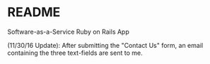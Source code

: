 # README

Software-as-a-Service Ruby on Rails App

(11/30/16 Update): After submitting the "Contact Us" form, an email containing the three text-fields are sent to me.
